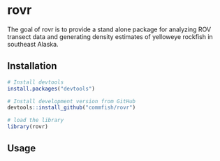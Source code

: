 
<!-- README.md is generated from README.Rmd. Please edit that file -->

# rovr

<!-- badges: start -->

<!-- badges: end -->

The goal of rovr is to provide a stand alone package for analyzing ROV
transect data and generating density estimates of yelloweye rockfish in
southeast Alaska.

## Installation

``` r
# Install devtools 
install.packages("devtools")

# Install development version from GitHub
devtools::install_github("commfish/rovr")

# load the library
library(rovr)
```

## Usage
